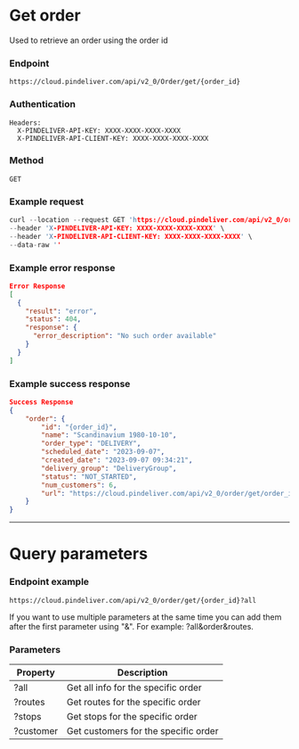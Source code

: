 # Get order

Used to retrieve an order using the order id

### Endpoint
```
https://cloud.pindeliver.com/api/v2_0/Order/get/{order_id}
```

### Authentication
```
Headers:
  X-PINDELIVER-API-KEY: XXXX-XXXX-XXXX-XXXX
  X-PINDELIVER-API-CLIENT-KEY: XXXX-XXXX-XXXX-XXXX
```

### Method
```
GET
```

### Example request
```C
curl --location --request GET 'https://cloud.pindeliver.com/api/v2_0/order/get/{order_id}' \
--header 'X-PINDELIVER-API-KEY: XXXX-XXXX-XXXX-XXXX' \
--header 'X-PINDELIVER-API-CLIENT-KEY: XXXX-XXXX-XXXX-XXXX' \
--data-raw ''
```

### Example error response
```JSON
Error Response
[
  {
    "result": "error",
    "status": 404,
    "response": {
      "error_description": "No such order available"
    }
  }
]
```

### Example success response
```JSON
Success Response
{
    "order": {
        "id": "{order_id}",
        "name": "Scandinavium 1980-10-10",
        "order_type": "DELIVERY",
        "scheduled_date": "2023-09-07",
        "created_date": "2023-09-07 09:34:21",
        "delivery_group": "DeliveryGroup",
        "status": "NOT_STARTED",
        "num_customers": 6,
        "url": "https://cloud.pindeliver.com/api/v2_0/order/get/order_id"
    }
}
```

---

# Query parameters

### Endpoint example
```
https://cloud.pindeliver.com/api/v2_0/order/get/{order_id}?all
```

If you want to use multiple parameters at the same time you can add them after the first parameter using "&".
For example: ?all&order&routes.

### Parameters

|Property|Description|
|--------|-----------|
|?all|Get all info for the specific order|
|?routes|Get routes for the specific order|
|?stops|Get stops for the specific order|
|?customer|Get customers for the specific order|
